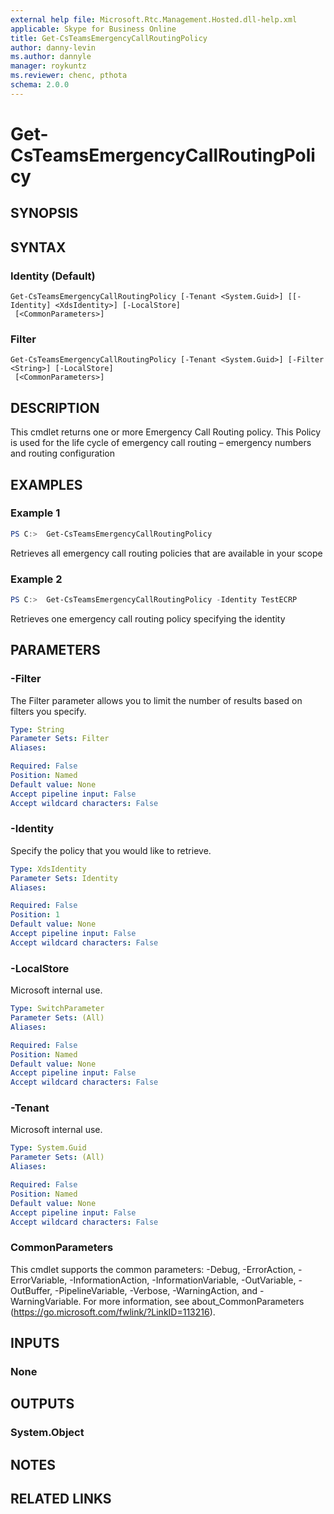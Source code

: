 ```yaml
---
external help file: Microsoft.Rtc.Management.Hosted.dll-help.xml
applicable: Skype for Business Online
title: Get-CsTeamsEmergencyCallRoutingPolicy
author: danny-levin
ms.author: dannyle
manager: roykuntz
ms.reviewer: chenc, pthota
schema: 2.0.0
---
```


# Get-CsTeamsEmergencyCallRoutingPolicy

## SYNOPSIS

## SYNTAX

### Identity (Default)
```
Get-CsTeamsEmergencyCallRoutingPolicy [-Tenant <System.Guid>] [[-Identity] <XdsIdentity>] [-LocalStore]
 [<CommonParameters>]
```

### Filter
```
Get-CsTeamsEmergencyCallRoutingPolicy [-Tenant <System.Guid>] [-Filter <String>] [-LocalStore]
 [<CommonParameters>]
```

## DESCRIPTION
 This cmdlet returns one or more Emergency Call Routing policy. This Policy is used for the life cycle of emergency call routing – emergency numbers and routing configuration

## EXAMPLES

### Example 1
```powershell
PS C:>  Get-CsTeamsEmergencyCallRoutingPolicy
```

  Retrieves all emergency call routing policies that are available in your scope

### Example 2
```powershell
PS C:>  Get-CsTeamsEmergencyCallRoutingPolicy -Identity TestECRP
```

  Retrieves one emergency call routing policy specifying the identity

## PARAMETERS

### -Filter
 The Filter parameter allows you to limit the number of results based on filters you specify.

```yaml
Type: String
Parameter Sets: Filter
Aliases:

Required: False
Position: Named
Default value: None
Accept pipeline input: False
Accept wildcard characters: False
```

### -Identity
 Specify the policy that you would like to retrieve.

```yaml
Type: XdsIdentity
Parameter Sets: Identity
Aliases:

Required: False
Position: 1
Default value: None
Accept pipeline input: False
Accept wildcard characters: False
```

### -LocalStore
 Microsoft internal use.

```yaml
Type: SwitchParameter
Parameter Sets: (All)
Aliases:

Required: False
Position: Named
Default value: None
Accept pipeline input: False
Accept wildcard characters: False
```

### -Tenant
 Microsoft internal use.

```yaml
Type: System.Guid
Parameter Sets: (All)
Aliases:

Required: False
Position: Named
Default value: None
Accept pipeline input: False
Accept wildcard characters: False
```

### CommonParameters
This cmdlet supports the common parameters: -Debug, -ErrorAction, -ErrorVariable, -InformationAction, -InformationVariable, -OutVariable, -OutBuffer, -PipelineVariable, -Verbose, -WarningAction, and -WarningVariable. For more information, see about_CommonParameters (https://go.microsoft.com/fwlink/?LinkID=113216).

## INPUTS

### None

## OUTPUTS

### System.Object
## NOTES

## RELATED LINKS
